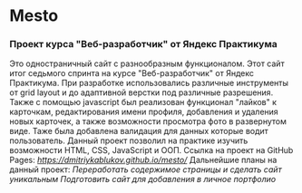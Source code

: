 # Mesto #
### Проект курса "Веб-разработчик" от Яндекс Практикума ###

Это одностраничный сайт с разнообразным функционалом. Этот сайт итог седьмого спринта на курсе "Веб-разработчик" от Яндекс Практикума. При разработке использовались различные инструменты от grid layout и до адаптивной верстки под различные разрешения. Также с помощью javascript был реализован функционал "лайков" к карточкам, редактирования имени профиля, добавления и удаления новых карточек, а также возможности просмотра фото в развернутом виде. Таже была добавлена валидация для данных которые водит пользователь. Данный проект позволил на практике изучить возможности HTML, CSS, JavaScript и ООП.
Ссылка на проект на GitHub Pages: *https://dmitriykablukov.github.io/mesto/*
Дальнейшие планы на данный проект:
*Переработать содержимое страницы и сделать сайт уникальным*
*Подготовить сайт для добавления в личное портфолио*
